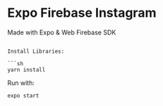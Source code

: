 # Expo Firebase Instagram

Made with Expo & Web Firebase SDK


```

Install Libraries:

```sh 
yarn install
```

Run with:

```sh 
expo start
```
